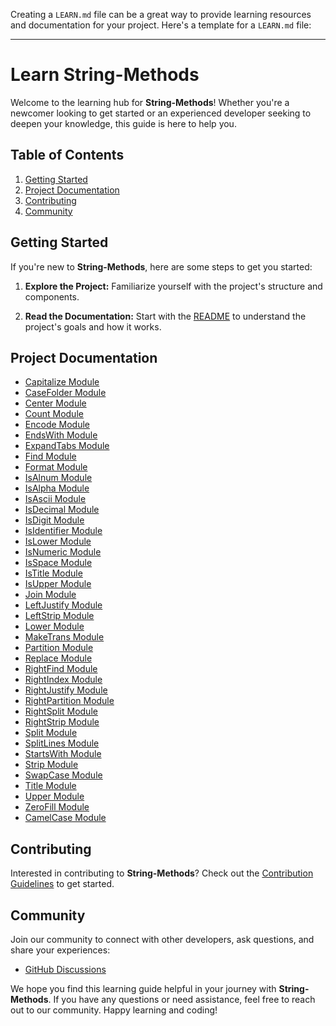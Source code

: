Creating a `LEARN.md` file can be a great way to provide learning resources and documentation for your project. Here's a template for a `LEARN.md` file:

---

# Learn **String-Methods**

Welcome to the learning hub for **String-Methods**! Whether you're a newcomer looking to get started or an experienced developer seeking to deepen your knowledge, this guide is here to help you.

## Table of Contents

1. [Getting Started](#getting-started)
2. [Project Documentation](#project-documentation)
3. [Contributing](#contributing)
4. [Community](#community)

## Getting Started

If you're new to **String-Methods**, here are some steps to get you started:

1. **Explore the Project:** Familiarize yourself with the project's structure and components.

2. **Read the Documentation:** Start with the [README](README.md) to understand the project's goals and how it works.

## Project Documentation

-   [Capitalize Module](string-methods/docs/capitalize.md)
-   [CaseFolder Module](string-methods/docs/caseFolder.md)
-   [Center Module](string-methods/docs/center.md)
-   [Count Module](string-methods/docs/count.md)
-   [Encode Module](string-methods/docs/encode.md)
-   [EndsWith Module](string-methods/docs/endsWith.md)
-   [ExpandTabs Module](string-methods/docs/expandTabs.md)
-   [Find Module](string-methods/docs/find.md)
-   [Format Module](string-methods/docs/format.md)
-   [IsAlnum Module](string-methods/docs/isAlnum.md)
-   [IsAlpha Module](string-methods/docs/isAlpha.md)
-   [IsAscii Module](string-methods/docs/isAscii.md)
-   [IsDecimal Module](string-methods/docs/isDecimal.md)
-   [IsDigit Module](string-methods/docs/isDigit.md)
-   [IsIdentifier Module](string-methods/docs/isIdentifier.md)
-   [IsLower Module](string-methods/docs/isLower.md)
-   [IsNumeric Module](string-methods/docs/isNumeric.md)
-   [IsSpace Module](string-methods/docs/isSpace.md)
-   [IsTitle Module](string-methods/docs/isTitle.md)
-   [IsUpper Module](string-methods/docs/isUpper.md)
-   [Join Module](string-methods/docs/join.md)
-   [LeftJustify Module](string-methods/docs/leftJustify.md)
-   [LeftStrip Module](string-methods/docs/leftStrip.md)
-   [Lower Module](string-methods/docs/lower.md)
-   [MakeTrans Module](string-methods/docs/makeTrans.md)
-   [Partition Module](string-methods/docs/partition.md)
-   [Replace Module](string-methods/docs/replace.md)
-   [RightFind Module](string-methods/docs/rightFind.md)
-   [RightIndex Module](string-methods/docs/rightIndex.md)
-   [RightJustify Module](string-methods/docs/rightJustify.md)
-   [RightPartition Module](string-methods/docs/rightPartition.md)
-   [RightSplit Module](string-methods/docs/rightSplit.md)
-   [RightStrip Module](string-methods/docs/rightStrip.md)
-   [Split Module](string-methods/docs/split.md)
-   [SplitLines Module](string-methods/docs/splitLines.md)
-   [StartsWith Module](string-methods/docs/startsWith.md)
-   [Strip Module](string-methods/docs/strip.md)
-   [SwapCase Module](string-methods/docs/swapCase.md)
-   [Title Module](string-methods/docs/title.md)
-   [Upper Module](string-methods/docs/upper.md)
-   [ZeroFill Module](string-methods/docs/zeroFill.md)
-   [CamelCase Module](string-methods/docs/camelCase.md)

## Contributing

Interested in contributing to **String-Methods**? Check out the [Contribution Guidelines](CONTRIBUTING.md) to get started.

## Community

Join our community to connect with other developers, ask questions, and share your experiences:

-   [GitHub Discussions](../../discussions)

We hope you find this learning guide helpful in your journey with **String-Methods**. If you have any questions or need assistance, feel free to reach out to our community. Happy learning and coding!
